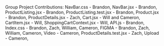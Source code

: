 Group Project Contributions:
NavBar.css - Brandon,
NavBar.jsx - Brandon,
ProductListing.jsx - Brandon,
ProductListing.test.jsx - Brandon,
Product.jsx - Brandon,
ProductDetails.jsx - Zach,
Cart.jsx - Will and Cameron,
CartItem.jsx - Will,
ShoppingCartContext.jsx - Will,
API.js - Brandon,
Index.css - Brandon, Zach, William, Cameron,
FIGMA - Brandon, Zach, William, Cameron,
Video - Cameron,
ProductDetails.test.jsx - Zach,
Upload - Cameron,
